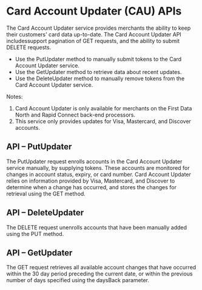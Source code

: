 Card Account Updater (CAU) APIs
===============================

The Card Account Updater service provides merchants the ability to keep their customers' card data up-to-date. The Card Account Updater API includessupport pagination of GET requests, and the ability to submit DELETE requests.

*   Use the PutUpdater method to manually submit tokens to the Card Account Updater service.
*   Use the GetUpdater method to retrieve data about recent updates.
*   Use the DeleteUpdater method to manually remove tokens from the Card Account Updater service.

Notes:

1.  Card Account Updater is only available for merchants on the First Data North and Rapid Connect back-end processors.
2.  This service only provides updates for Visa, Mastercard, and Discover accounts.

API – PutUpdater
----------------

The PutUpdater request enrolls accounts in the Card Account Updater service manually, by supplying tokens. These accounts are monitored for changes in account status, expiry, or card number. Card Account Updater relies on information provided by Visa, Mastercard, and Discover to determine when a change has occurred, and stores the changes for retrieval using the GET method.

API – DeleteUpdater
-------------------

The DELETE request unenrolls accounts that have been manually added using the PUT method.

API – GetUpdater
----------------

The GET request retrieves all available account changes that have occurred within the 30 day period preceding the current date, or within the previous number of days specified using the daysBack parameter.

